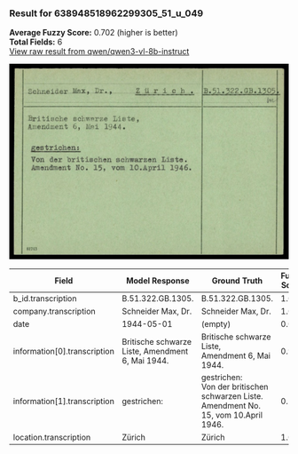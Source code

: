 ### Result for 638948518962299305_51_u_049
**Average Fuzzy Score:** 0.702 (higher is better)<br>
**Total Fields:** 6<br>
[View raw result from qwen/qwen3-vl-8b-instruct](https://github.com/RISE-UNIBAS/humanities_data_benchmark/blob/main/results/2025-10-24/T0335/request_T0335_638948518962299305_51_u_049.json)

<img src="https://github.com/RISE-UNIBAS/humanities_data_benchmark/blob/main/benchmarks/blacklist/images/638948518962299305_51_u_049.jpg?raw=true" alt="638948518962299305_51_u_049" width="600px">

| Field | Model Response | Ground Truth | Fuzzy Score | Match |
|-------|----------------|--------------|-------------|-------|
| b_id.transcription | B.51.322.GB.1305. | B.51.322.GB.1305. | 1.000 | ✅ |
| company.transcription | Schneider Max, Dr. | Schneider Max, Dr. | 1.000 | ✅ |
| date | 1944-05-01 | (empty) | 0.000 | ❌ |
| information[0].transcription | Britische schwarze Liste, Amendment 6, Mai 1944. | Britische schwarze Liste,<br>Amendment 6, Mai 1944. | 0.979 | ✅ |
| information[1].transcription | gestrichen: | gestrichen:<br>Von der britischen schwarzen Liste.<br>Amendment No. 15, vom 10.April 1946. | 0.232 | ❌ |
| location.transcription | Zürich | Zürich | 1.000 | ✅ |
